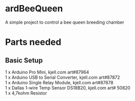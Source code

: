 # ardBeeQueen
A simple project to control a bee queen breeding chamber

Parts needed
===============

Basic Setup
---------------
1 x Arduino Pro Mini, kjell.com art#87964  
1 x Arduino USB to Serial Converter, kjell.com art#87872  
1 x Arduino Single Relay Module, kjell.com art#87878  
1 x Dallas 1-wire Temp Sensor DS18B20, kjell.com art# 50820  
1 x 4,7kohm Resistor  


